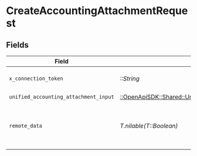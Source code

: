 # CreateAccountingAttachmentRequest


## Fields

| Field                                                                                                             | Type                                                                                                              | Required                                                                                                          | Description                                                                                                       |
| ----------------------------------------------------------------------------------------------------------------- | ----------------------------------------------------------------------------------------------------------------- | ----------------------------------------------------------------------------------------------------------------- | ----------------------------------------------------------------------------------------------------------------- |
| `x_connection_token`                                                                                              | *::String*                                                                                                        | :heavy_check_mark:                                                                                                | The connection token                                                                                              |
| `unified_accounting_attachment_input`                                                                             | [::OpenApiSDK::Shared::UnifiedAccountingAttachmentInput](../../models/shared/unifiedaccountingattachmentinput.md) | :heavy_check_mark:                                                                                                | N/A                                                                                                               |
| `remote_data`                                                                                                     | *T.nilable(T::Boolean)*                                                                                           | :heavy_minus_sign:                                                                                                | Set to true to include data from the original Accounting software.                                                |